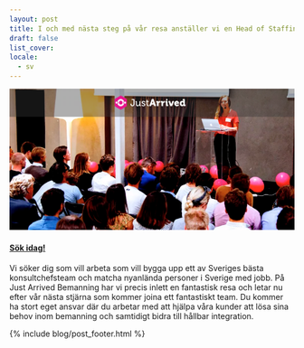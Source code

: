 ```yaml
---
layout: post
title: I och med nästa steg på vår resa anställer vi en Head of Staffing med ansvar för arbetarjobb
draft: false
list_cover:
locale:
  - sv
---
```


![staff](/assets/images/blog/staff.png)

#### [Sök idag!](https://careers.justarrived.se/jobs/32414-head-of-staffing-arbetare)

Vi söker dig som vill arbeta som vill bygga upp ett av Sveriges bästa konsultchefsteam och matcha nyanlända personer i Sverige med jobb. På Just Arrived Bemanning har vi precis inlett en fantastisk resa och letar nu efter vår nästa stjärna som kommer joina ett fantastiskt team. Du kommer ha stort eget ansvar där du arbetar med att hjälpa våra kunder att lösa sina behov inom bemanning och samtidigt bidra till hållbar integration.




{% include blog/post_footer.html %}
